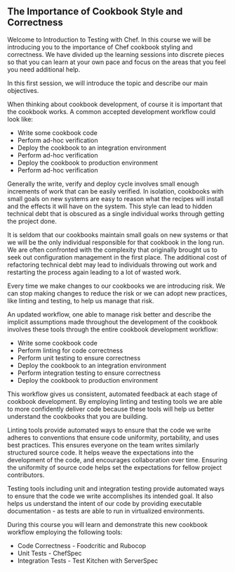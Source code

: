 ## The Importance of Cookbook Style and Correctness

Welcome to Introduction to Testing with Chef. In this course we will be introducing you to the importance of Chef cookbook styling and correctness. We have divided up the learning sessions into discrete pieces so that you can learn at your own pace and focus on the areas that you feel you need additional help.

In this first session, we will introduce the topic and describe our main objectives. 

When thinking about cookbook development, of course it is important that the cookbook works. A common accepted development workflow could look like:

* Write some cookbook code
* Perform ad-hoc verification
* Deploy the cookbook to an integration environment
* Perform ad-hoc verification
* Deploy the cookbook to production environment
* Perform ad-hoc verification

Generally the write, verify and deploy cycle involves small enough increments of work that can be easily verified. In isolation, cookbooks with small goals on new systems are easy to reason what the recipes will install and the effects it will have on the system. This style can lead to hidden technical debt that is obscured as a single individual works through getting the project done. 

It is seldom that our cookbooks maintain small goals on new systems or that we will be the only individual responsible for that cookbook in the long run. We are often confronted with the complexity that originally brought us to seek out configuration management in the first place. The additional cost of refactoring technical debt may lead to individuals throwing out work and restarting the process again leading to a lot of wasted work.

Every time we make changes to our cookbooks we are introducing risk. We can stop making changes to reduce the risk or we can adopt new practices, like linting and testing, to help us manage that risk.

An updated workflow, one able to manage risk better and describe the implicit assumptions made throughout the development of the cookbook involves these tools through the entire cookbook development workflow:

* Write some cookbook code
* Perform linting for code correctness
* Perform unit testing to ensure correctness
* Deploy the cookbook to an integration environment
* Perform integration testing to ensure correctness
* Deploy the cookbook to production environment

This workflow gives us consistent, automated feedback at each stage of cookbook development. By employing linting and testing tools we are able to more confidently deliver code because these tools will help us better understand the cookbooks that you are building.

Linting tools provide automated ways to ensure that the code we write adheres to conventions that ensure code uniformity, portability, and uses best practices. This ensures everyone on the team writes similarly structured source code. It helps weave the expectations into the development of the code, and encourages collaboration over time. Ensuring the uniformity of source code helps set the expectations for fellow project contributors.

Testing tools including unit and integration testing provide automated ways to ensure that the code we write accomplishes its intended goal. It also helps us understand the intent of our code by providing executable documentation - as tests are able to run in virtualized environments.

During this course you will learn and demonstrate this new cookbook workflow employing the following tools:

* Code Correctness - Foodcritic and Rubocop
* Unit Tests - ChefSpec
* Integration Tests - Test Kitchen with ServerSpec
